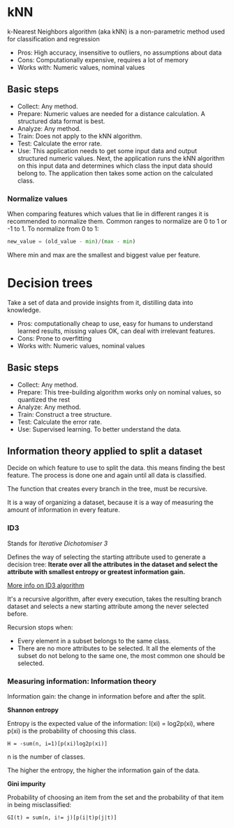 # kNN
k-Nearest Neighbors algorithm (aka kNN) is a non-parametric method used for classification and regression

* Pros: High accuracy, insensitive to outliers, no assumptions about data 
* Cons: Computationally expensive, requires a lot of memory
* Works with: Numeric values, nominal values

## Basic steps

* Collect: Any method.
* Prepare: Numeric values are needed for a distance calculation. A structured data format is best.
* Analyze: Any method.
* Train: Does not apply to the kNN algorithm.
* Test: Calculate the error rate.
* Use: This application needs to get some input data and output structured numeric values. 
Next, the application runs the kNN algorithm on this input data and determines which class the 
input data should belong to. The application then takes some action on the calculated class.

### Normalize values
When comparing features which values that lie in different ranges it is recommended to normalize them. 
Common ranges to normalize are 0 to 1 or -1 to 1. To normalize from 0 to 1:

```python
new_value = (old_value - min)/(max - min)
```

Where min and max are the smallest and biggest value per feature.

# Decision trees
Take a set of data and provide insights from it, distilling data into knowledge.

* Pros: computationally cheap to use, easy for humans to understand learned results, missing values OK, can deal with 
 irrelevant features.
* Cons: Prone to overfitting
* Works with: Numeric values, nominal values

## Basic steps
* Collect: Any method.
* Prepare: This tree-building algorithm works only on nominal values, so quantized the rest
* Analyze: Any method.
* Train: Construct a tree structure.
* Test: Calculate the error rate.
* Use: Supervised learning. To better understand the data. 

## Information theory applied to split a dataset
Decide on which feature to use to split the data. this means finding the best feature. The process is done one and
again until all data is classified.

The function that creates every branch in the tree, must be recursive.

It is a way of organizing a dataset, because it is a way of measuring the amount of information in every feature.

### ID3

Stands for *Iterative Dichotomiser 3*

Defines the way of selecting the starting attribute used to generate a decision tree:
**Iterate over all the attributes in the dataset and select the attribute with smallest entropy or greatest information gain.**

[More info on ID3 algorithm](http://en.wikipedia.org/wiki/ID3_algorithm)

It's a recursive algorithm, after every execution, takes the resulting branch dataset and selects a new starting attribute
among the never selected before.

Recursion stops when:

* Every element in a subset belongs to the same class.
* There are no more attributes to be selected. It all the elements of the subset do not belong to the same one, the most
common one should be selected.

### Measuring information: Information theory
Information gain: the change in information before and after the split.

**Shannon entropy**

Entropy is the expected value of the information: I(xi) = log2p(xi), where p(xi) is the probability of choosing 
this class.

    H = -sum(n, i=1)[p(xi)log2p(xi)]

n is the number of classes.

The higher the entropy, the higher the information gain of the data.

**Gini impurity**

Probability of choosing an item from the set and the probability of that item in being misclassified:

    GI(t) = sum(n, i!= j)[p(i|t)p(j|t)]


